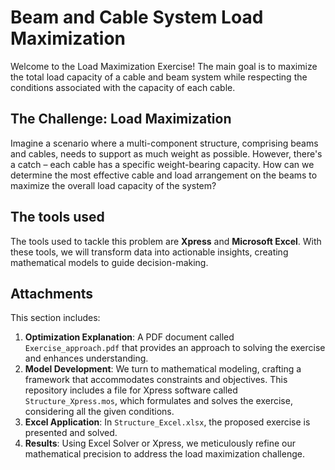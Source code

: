 # Beam and Cable System Load Maximization

Welcome to the Load Maximization Exercise! The main goal is to maximize the total load capacity of a cable and beam system while respecting the conditions associated with the capacity of each cable.

## The Challenge: Load Maximization

Imagine a scenario where a multi-component structure, comprising beams and cables, needs to support as much weight as possible. However, there's a catch – each cable has a specific weight-bearing capacity. How can we determine the most effective cable and load arrangement on the beams to maximize the overall load capacity of the system?

## The tools used

The tools used to tackle this problem are **Xpress** and **Microsoft Excel**. With these tools, we will transform data into actionable insights, creating mathematical models to guide decision-making.

## Attachments
This section includes:

1. **Optimization Explanation**: A PDF document called `Exercise_approach.pdf` that provides an approach to solving the exercise and enhances understanding.
2. **Model Development**: We turn to mathematical modeling, crafting a framework that accommodates constraints and objectives. This repository includes a file for Xpress software called `Structure_Xpress.mos`, which formulates and solves the exercise, considering all the given conditions.
3. **Excel Application**: In `Structure_Excel.xlsx`, the proposed exercise is presented and solved.
4. **Results**: Using Excel Solver or Xpress, we meticulously refine our mathematical precision to address the load maximization challenge.
